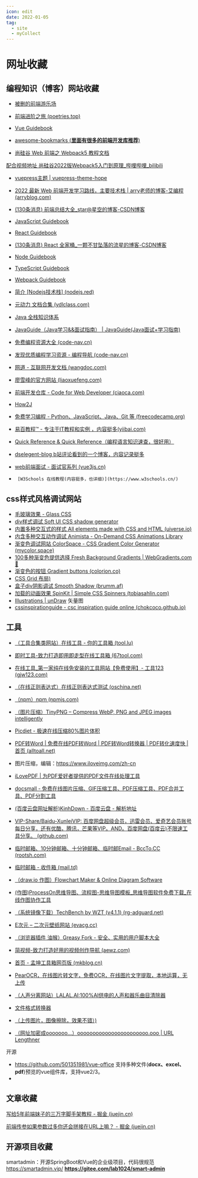 ```yaml
---
icon: edit
date: 2022-01-05
tag:
  - site
  - myCollect
---
```


# 网址收藏

## 编程知识（博客）网站收藏

- [被删的前端游乐场 ](https://godbasin.github.io/front-end-playground/)  

-  [ 前端进阶之旅 (poetries.top)](https://interview.poetries.top/docs/base.html) 

-  [Vue Guidebook ](https://tsejx.github.io/vue-guidebook/overview/api/application-config) 

-   [ awesome-bookmarks (**里面有很多的前端开发库推荐**)](https://panjiachen.github.io/awesome-bookmarks/repository/)  

-  [ 尚硅谷 Web 前端之 Webpack5 教程文档](https://yk2012.github.io/sgg_webpack5/)    

  ​    [   配合视频地址  尚硅谷2022版Webpack5入门到原理_哔哩哔哩_bilibili](https://www.bilibili.com/video/BV14T4y1z7sw/?spm_id_from=333.337.search-card.all.click&vd_source=f25f5a8d75a3a60d5a288f726803ec11)        

- [vuepress主题 | vuepress-theme-hope](https://vuepress-theme-hope.github.io/v2/zh/guide/) 

-  [2022 最新 Web 前端开发学习路线，主要技术栈 | arry老师的博客-艾编程 (arryblog.com)](https://www.arryblog.com/guide/web-learning-route.html) 

-  [(130条消息) 前端总结大全_star@星空的博客-CSDN博客](https://blog.csdn.net/weixin_43638968/article/details/107518108) 

-  [ JavaScript Guidebook](https://tsejx.github.io/javascript-guidebook/basic-concept/) 

-  [ React Guidebook](https://tsejx.github.io/react-guidebook/foundation/main-concepts/overview/) 

-  [(130条消息) React 全家桶_一颗不甘坠落的流星的博客-CSDN博客](https://blog.csdn.net/qq_45677671/category_10940698.html) 

-  [ Node Guidebook ](https://tsejx.github.io/node-guidebook/overview/basic/) 

-  [ TypeScript Guidebook](https://tsejx.github.io/typescript-guidebook/syntax/basics/basic-types) 

-  [Webpack Guidebook ](https://tsejx.github.io/webpack-guidebook/basic/modularization/) 

-  [简介 [Nodejs技术栈] (nodejs.red)](https://www.nodejs.red/#/README) 

-  [元动力 文档合集 (ydlclass.com)](https://www.ydlclass.com/doc21xnv/) 

-  [ Java 全栈知识体系 ](https://www.pdai.tech/) 

-  [JavaGuide（Java学习&&面试指南） | JavaGuide(Java面试+学习指南)](https://javaguide.cn/home.html) 

-  [免费编程资源大全 (code-nav.cn)](https://free.code-nav.cn/#/README) 

-  [发现优质编程学习资源 - 编程导航 (code-nav.cn)](https://www.code-nav.cn/) 

-  [网道 - 互联网开发文档 (wangdoc.com)](https://wangdoc.com/) 

-  [廖雪峰的官方网站 (liaoxuefeng.com)](https://www.liaoxuefeng.com/) 

-  [前端开发仓库 - Code for Web Developer (ciaoca.com)](http://code.ciaoca.com/) 

-  [How2J ](https://how2j.cn/) 

-  [免费学习编程 - Python、JavaScript、Java、Git 等 (freecodecamp.org)](https://www.freecodecamp.org/chinese/learn/) 

- [易百教程™ - 专注于IT教程和实例 ，内容挺多(yiibai.com)](https://www.yiibai.com/) 

- [Quick Reference & Quick Reference（编程语言知识速查，很好用）](https://quickref.cn/) 

- [ dselegent-blog  b站评论看到的一个博客，内容记录挺多](https://blog.dselegent.cf/front_end/front_end_framework/react/01.html) 

-  [web前端面试 - 面试官系列 (vue3js.cn)](https://vue3js.cn/interview/) 

-      [W3Schools 在线教程(内容挺多，也详细)](https://www.w3schools.cn/) 



## css样式风格调试网站

-  [毛玻璃效果 - Glass CSS](https://css.glass/)     
-  [div样式调试  Soft UI CSS shadow generator](https://neumorphism.io/#d8d4d4)     
-  [内置多种交互式的样式  All elements made with CSS and HTML (uiverse.io)](https://uiverse.io/all)   
-  [内含多种交互动作调试   Animista - On-Demand CSS Animations Library](https://animista.net/play/basic/flip-2)   
-  [渐变色调试网站  ColorSpace - CSS Gradient Color Generator (mycolor.space)](https://mycolor.space/gradient?ori=to+left&hex=%231967D2&hex2=%234B6166&sub=1)   
-  [100多种渐变色提供选择  Fresh Background Gradients | WebGradients.com 💎](https://webgradients.com/)   
-  [渐变色的按钮  Gradient buttons (colorion.co)](https://gradientbuttons.colorion.co/)   
-  [CSS Grid 布局)](https://cssgrid-generator.netlify.app/)   
-  [盒子div阴影调试  Smooth Shadow (brumm.af)](https://shadows.brumm.af/)   
-   [加载的动画效果   SpinKit | Simple CSS Spinners (tobiasahlin.com)](https://tobiasahlin.com/spinkit/)   
-   [Illustrations | unDraw](https://undraw.co/illustrations)  矢量图
-   [cssinspirationguide - csc inspiration guide online (chokcoco.github.io)](https://chokcoco.github.io/CSS-Inspiration/#/)

## 工具

-  [（工具合集类网站）在线工具 - 你的工具箱 (tool.lu)](https://tool.lu/)   

-  [即时工具-致力打造即用即走型在线工具箱 (67tool.com)](https://www.67tool.com/)   

- [在线工具_第一家纯在线免安装的工具网站【免费使用】- 工具123 (gjw123.com)](http://www.gjw123.com/)   

- [（在线正则表达式）在线正则表达式测试 (oschina.net)](https://tool.oschina.net/regex/#)   

- [（npm）npm (npmjs.com)](https://www.npmjs.com/)   

- [（图片压缩）TinyPNG – Compress WebP, PNG and JPEG images intelligently](https://tinypng.com/)   

- [Picdiet - 极速在线压缩80%图片体积](https://www.picdiet.com/zh-cn)   

- [PDF转Word | 免费在线PDF转Word | PDF转Word转换器 | PDF转化速度快 | 首页 (alltoall.net)](https://www.alltoall.net/) 

- 图片压缩，编辑：https://www.iloveimg.com/zh-cn

- [iLovePDF | 为PDF爱好者提供的PDF文件在线处理工具](https://www.ilovepdf.com/zh-cn) 

- [docsmall - 免费在线图片压缩、GIF压缩工具、PDF压缩工具、PDF合并工具、PDF分割工具](https://docsmall.com/) 

- [(百度云盘网址解析)KinhDown - 百度云盘 - 解析地址](https://baidu.kinh.cc/) 

- [VIP-Share/Baidu-XunleiVIP: 百度网盘超级会员，迅雷会员、爱奇艺会员账号每日分享，还有优酷，腾讯，芒果等VIP。AND。百度网盘(百度云)不限速工具分享。 (github.com)](https://github.com/VIP-Share/Baidu-XunleiVIP) 

- [临时邮箱、10分钟邮箱、十分钟邮箱、临时邮Email - BccTo.CC (rootsh.com)](https://rootsh.com/) 

- [临时邮箱 - 收件箱 (mail.td)](https://mail.td/zh/mail/0fiv46oa@uuf.me) 

- [（draw.io  作图）Flowchart Maker & Online Diagram Software](https://app.diagrams.net/) 

- [(作图)ProcessOn思维导图、流程图-思维导图模板_思维导图软件免费下载_在线作图协作工具](https://www.processon.com/;jsessionid=CB28F7983091A0827F46B33F7E033CFF.jvm1) 

- [（系统镜像下载）TechBench by WZT (v4.1.1) (rg-adguard.net)](https://tb.rg-adguard.net/public.php?lang=zh-CN) 

- [E次元 – 二次元壁纸网站 (evacg.cc)](https://www.evacg.cc/) 

- [（浏览器插件 油猴）Greasy Fork - 安全、实用的用户脚本大全](https://greasyfork.org/zh-CN) 

- [简视频-致力打造好用的视频创作导航 (aewz.com)](https://www.aewz.com/) 

- [首页 - 孟坤工具箱网页版 (mkblog.cn)](http://tool.mkblog.cn/) 

- [PearOCR，在线图片转文字，免费OCR，在线图片文字提取，本地运算，无上传](https://pearocr.com/#/) 

- [（人声分离网站）LALAL.AI:100%AI供电的人声和器乐曲目清除器](https://www.lalal.ai/zh-hans/) 

- [文件格式转换器](https://convertio.co/zh/) 

- [（上传图片，图像擦除，效果不错）)](https://magicstudio.com/magiceraser) 

- [（网址加密成ooooooo...）ooooooooooooooooooooooo.ooo | URL Lengthner](https://ooooooooooooooooooooooo.ooo/) 

  

开源

- https://github.com/501351981/vue-office    支持多种文件(**docx、excel、pdf**)预览的vue组件库，支持vue2/3。 
- 



## 文章收藏

 [写给5年前端妹子的三万字脚手架教程 - 掘金 (juejin.cn)](https://juejin.cn/post/7260144602471776311) 

[前端传参如果参数过多你还会拼接在URL上嘛？ - 掘金 (juejin.cn)](https://juejin.cn/post/7291468863395954749)

## 开源项目收藏

smartadmin：开源SpringBoot和Vue的企业级项目，代码很规范   https://smartadmin.vip/  **https://gitee.com/lab1024/smart-admin**